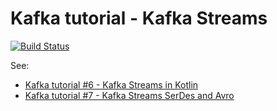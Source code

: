 # Kafka tutorial - Kafka Streams

[![Build Status](https://travis-ci.com/aseigneurin/kafka-tutorial-kafka-streams.svg?branch=master)](https://travis-ci.com/aseigneurin/kafka-tutorial-kafka-streams)

See:
- [Kafka tutorial #6 - Kafka Streams in Kotlin](https://aseigneurin.github.io/2018/08/03/kafka-tutorial-6-kafka-streams-in-kotlin.html)
- [Kafka tutorial #7 - Kafka Streams SerDes and Avro](https://aseigneurin.github.io/2018/08/06/kafka-tutorial-7-kafka-streams-serdes-and-avro.html)

